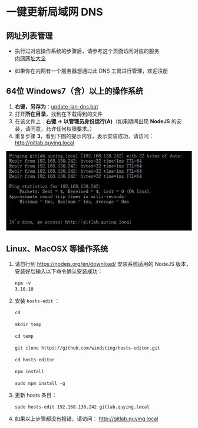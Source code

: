 # 一键更新局域网 DNS

## 网址列表管理
- 执行过对应操作系统的步骤后，请参考这个页面访问对应的服务  
  [内网网址大全](http://gitlab.quying.local/wangg/hosts-edit/blob/feature/quying-dns/asset/host_list.md)

- 如果你在内网有一个服务器想通过此 DNS 工具进行管理，欢迎注册

## 64位 Windows7（含）以上的操作系统

1. **右键，另存为**：[update-lan-dns.bat](http://192.168.8.65:10080/wangg/hosts-edit/raw/feature/quying-dns/asset/update-lan-dns.bat)
1. 打开**所在目录**，找到在下载得到的文件
1. 在该文件上：**右键 -> 以管理员身份运行(A)**（如果期间出现 **NodeJS** 的安装，请同意，允许任何权限要求。）
1. 重复步骤 **3**，看到下图的提示内容，表示安装成功，请访问： http://gitlab.quying.local

![Succeed](update-lan-dns-succeed.jpg)

## Linux、MacOSX 等操作系统

1. 请自行到 https://nodejs.org/en/download/ 安装系统适用的 NodeJS 版本，安装好后输入以下命令确认安装成功：

    ```shell
    npm -v
    3.10.10
    ```

1. 安装 `hosts-edit` ：

    ```shell
    cd

    mkdir temp

    cd temp

    git clone https://github.com/windsting/hosts-editor.git

    cd hosts-editor

    npm install

    sudo npm install -g
    ```

1. 更新 hosts 条目：

    ```shell
    sudo hosts-edit 192.168.130.242 gitlab.quying.local
    ```

1. 如果以上步骤都没有报错，请访问： http://gitlab.quying.local
